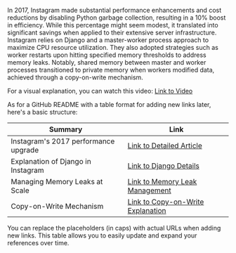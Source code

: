 In 2017, Instagram made substantial performance enhancements and cost reductions by disabling Python garbage collection, resulting in a 10% boost in efficiency. While this percentage might seem modest, it translated into significant savings when applied to their extensive server infrastructure. Instagram relies on Django and a master-worker process approach to maximize CPU resource utilization. They also adopted strategies such as worker restarts upon hitting specified memory thresholds to address memory leaks. Notably, shared memory between master and worker processes transitioned to private memory when workers modified data, achieved through a copy-on-write mechanism.

For a visual explanation, you can watch this video: [Link to Video](https://www.youtube.com/watch?v=Zqw4KjhWxEc)

As for a GitHub README with a table format for adding new links later, here's a basic structure:

| Summary                               | Link                                      |
|---------------------------------------|-------------------------------------------|
| Instagram's 2017 performance upgrade  | [Link to Detailed Article](URL_TO_ARTICLE) |
| Explanation of Django in Instagram    | [Link to Django Details](URL_TO_DJANGO)    |
| Managing Memory Leaks at Scale       | [Link to Memory Leak Management](URL_TO_MEMORY) |
| Copy-on-Write Mechanism              | [Link to Copy-on-Write Explanation](URL_TO_COPY) |

You can replace the placeholders (in caps) with actual URLs when adding new links. This table allows you to easily update and expand your references over time.
